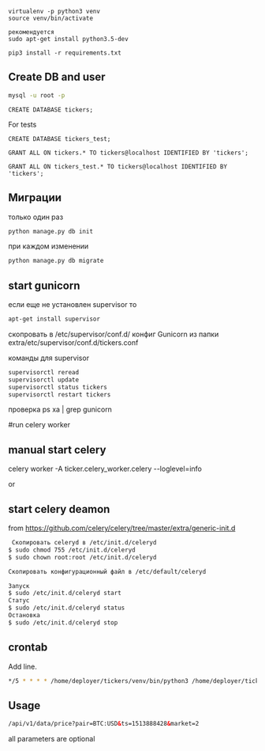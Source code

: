 
```commandline
virtualenv -p python3 venv
source venv/bin/activate

рекомендуется
sudo apt-get install python3.5-dev

pip3 install -r requirements.txt

```

## Create DB and user
```bash
mysql -u root -p
```


```mysql
CREATE DATABASE tickers;
```
For tests
```mysql
CREATE DATABASE tickers_test;
```

```mysql
GRANT ALL ON tickers.* TO tickers@localhost IDENTIFIED BY 'tickers';
```

```mysql
GRANT ALL ON tickers_test.* TO tickers@localhost IDENTIFIED BY 'tickers';
```


## Миграции

только один раз
```bash
python manage.py db init
```

при каждом изменении
```bash
python manage.py db migrate
```
## start gunicorn
если еще не установлен supervisor то
```bash
apt-get install supervisor
```

скопровать в /etc/supervisor/conf.d/
конфиг Gunicorn из папки extra/etc/supervisor/conf.d/tickers.conf

команды для supervisor
```bash
supervisorctl reread
supervisorctl update
supervisorctl status tickers
supervisorctl restart tickers
```
проверка
ps xa | grep gunicorn

#run celery worker

## manual start celery
celery worker -A ticker.celery_worker.celery --loglevel=info

or 
## start celery deamon

from
https://github.com/celery/celery/tree/master/extra/generic-init.d

```bash
 Скопировать celeryd в /etc/init.d/celeryd
$ sudo chmod 755 /etc/init.d/celeryd
$ sudo chown root:root /etc/init.d/celeryd

Скопировать конфигурационный файл в /etc/default/celeryd

Запуск
$ sudo /etc/init.d/celeryd start
Статус
$ sudo /etc/init.d/celeryd status
Остановка
$ sudo /etc/init.d/celeryd stop
```

## crontab

Add line. 
```bash
*/5 * * * * /home/deployer/tickers/venv/bin/python3 /home/deployer/tickers/manage.py runtickers
```


## Usage
```html
/api/v1/data/price?pair=BTC:USD&ts=1513888428&market=2
```
all parameters are optional
